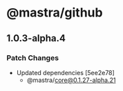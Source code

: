 # @mastra/github

## 1.0.3-alpha.4

### Patch Changes

- Updated dependencies [5ee2e78]
  - @mastra/core@0.1.27-alpha.21
